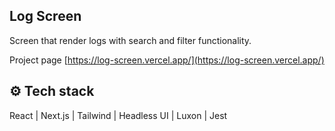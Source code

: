 ## Log Screen

Screen that render logs with search and filter functionality.

Project page [https://log-screen.vercel.app/](https://log-screen.vercel.app/)

## ⚙️ Tech stack

React | Next.js | Tailwind | Headless UI | Luxon | Jest


